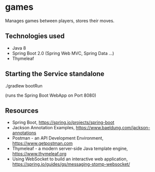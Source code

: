 # games
Manages games between players, stores their moves.

## Technologies used
* Java 8
* Spring Boot 2.0 (Spring Web MVC, Spring Data ...)
* Thymeleaf

## Starting the Service standalone

./gradlew bootRun

(runs the Spring Boot WebApp on Port 8080)

## Resources
* Spring Boot, https://spring.io/projects/spring-boot
* Jackson Annotation Examples, https://www.baeldung.com/jackson-annotations
* Postman - an API Development Environment, https://www.getpostman.com
* Thymeleaf - a modern server-side Java template engine, https://www.thymeleaf.org
* Using WebSocket to build an interactive web application, https://spring.io/guides/gs/messaging-stomp-websocket/
